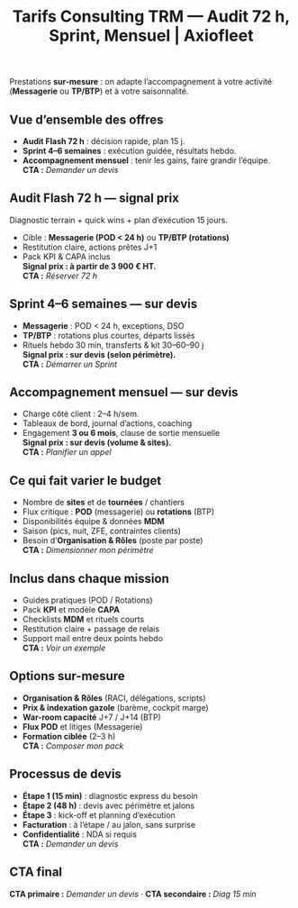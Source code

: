 ﻿---
title: 'Tarifs Consulting TRM — Audit 72 h, Sprint, Mensuel | Axiofleet'
description: 'Audit 72 h à partir de 3 900 € HT. Sprint 4–6 semaines et Accompagnement mensuel sur devis. Messagerie ou TP/BTP, livrables prêts à l’emploi, ROI suivi.'
canonical: '/consulting/tarifs'
h1: 'Tarifs — Audit 72 h, Sprint, Accompagnement'
keywords:
  - consulting TRM
  - tarifs audit exploitation transport
  - messagerie J+1
  - BTP bennes
  - planification RSE
  - SIG transport
  - indexation gazole
---

Prestations **sur-mesure** : on adapte l’accompagnement à votre activité (**Messagerie** ou **TP/BTP**) et à votre saisonnalité.

## Vue d’ensemble des offres
- **Audit Flash 72 h** : décision rapide, plan 15 j.
- **Sprint 4–6 semaines** : exécution guidée, résultats hebdo.
- **Accompagnement mensuel** : tenir les gains, faire grandir l’équipe.  
**CTA :** _Demander un devis_

## Audit Flash 72 h — signal prix
Diagnostic terrain + quick wins + plan d’exécution 15 jours.
- Cible : **Messagerie (POD < 24 h)** ou **TP/BTP (rotations)**
- Restitution claire, actions prêtes J+1
- Pack KPI & CAPA inclus  
**Signal prix : à partir de 3 900 € HT.**  
**CTA :** _Réserver 72 h_

## Sprint 4–6 semaines — sur devis
- **Messagerie** : POD < 24 h, exceptions, DSO
- **TP/BTP** : rotations plus courtes, départs lissés
- Rituels hebdo 30 min, transferts & kit 30–60–90 j  
**Signal prix : sur devis (selon périmètre).**  
**CTA :** _Démarrer un Sprint_

## Accompagnement mensuel — sur devis
- Charge côté client : 2–4 h/sem.
- Tableaux de bord, journal d’actions, coaching
- Engagement **3 ou 6 mois**, clause de sortie mensuelle  
**Signal prix : sur devis (volume & sites).**  
**CTA :** _Planifier un appel_

## Ce qui fait varier le budget
- Nombre de **sites** et de **tournées** / chantiers
- Flux critique : **POD** (messagerie) ou **rotations** (BTP)
- Disponibilités équipe & données **MDM**
- Saison (pics, nuit, ZFE, contraintes clients)
- Besoin d’**Organisation & Rôles** (poste par poste)  
**CTA :** _Dimensionner mon périmètre_

## Inclus dans chaque mission
- Guides pratiques (POD / Rotations)
- Pack **KPI** et modèle **CAPA**
- Checklists **MDM** et rituels courts
- Restitution claire + passage de relais
- Support mail entre deux points hebdo  
**CTA :** _Voir un exemple_

## Options sur-mesure
- **Organisation & Rôles** (RACI, délégations, scripts)
- **Prix & indexation gazole** (barème, cockpit marge)
- **War-room capacité** J+7 / J+14 (BTP)
- **Flux POD** et litiges (Messagerie)
- **Formation ciblée** (2–3 h)  
**CTA :** _Composer mon pack_

## Processus de devis
- **Étape 1 (15 min)** : diagnostic express du besoin
- **Étape 2 (48 h)** : devis avec périmètre et jalons
- **Étape 3** : kick-off et planning d’exécution
- **Facturation** : à l’étape / au jalon, sans surprise
- **Confidentialité** : NDA si requis  
**CTA :** _Demander un devis_

## CTA final
**CTA primaire :** _Demander un devis_ · **CTA secondaire :** _Diag 15 min_
